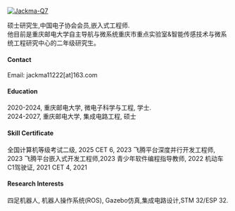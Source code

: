

[![Jackma-Q7](https://img.shields.io/badge/senli1073-github-blue?logo=github)](https://github.com/Jackma-Q7)

硕士研究生,中国电子协会会员,嵌入式工程师.\
他目前是重庆邮电大学自主导航与微系统重庆市重点实验室&智能传感技术与微系统工程研究中心的二年级研究生。

#### Contact

Email: jackma11222[at]163.com

#### Education

2020-2024, 重庆邮电大学, 微电子科学与工程, 学士.\
2024-2027, 重庆邮电大学, 集成电路工程, 硕士

#### Skill Certificate
全国计算机等级考试二级, 2025
CET 6, 2023
飞腾平台深度并行开发工程师, 2023
飞腾平台嵌入式开发工程师,2023
青少年软件编程指导教师, 2022
机动车C1驾驶证, 2021
CET 4, 2021
#### Research Interests
四足机器人, 机器人操作系统(ROS), Gazebo仿真,集成电路设计,STM 32/ESP 32.

